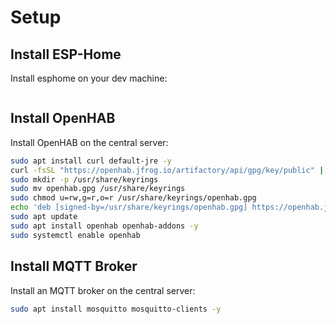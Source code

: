 # Setup

## Install ESP-Home

Install esphome on your dev machine:

```sh

```

## Install OpenHAB

Install OpenHAB on the central server:

```sh
sudo apt install curl default-jre -y
curl -fsSL "https://openhab.jfrog.io/artifactory/api/gpg/key/public" | gpg --dearmor > openhab.gpg
sudo mkdir -p /usr/share/keyrings
sudo mv openhab.gpg /usr/share/keyrings
sudo chmod u=rw,g=r,o=r /usr/share/keyrings/openhab.gpg
echo 'deb [signed-by=/usr/share/keyrings/openhab.gpg] https://openhab.jfrog.io/artifactory/openhab-linuxpkg stable main' | sudo tee /etc/apt/sources.list.d/openhab.list
sudo apt update
sudo apt install openhab openhab-addons -y
sudo systemctl enable openhab
```

## Install MQTT Broker

Install an MQTT broker on the central server:

```sh
sudo apt install mosquitto mosquitto-clients -y
```
